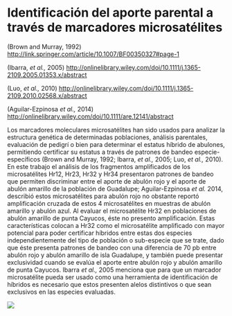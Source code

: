 # Identificación del aporte parental a través de marcadores microsatélites

(Brown and Murray, 1992)  <http://link.springer.com/article/10.1007/BF00350327#page-1> 

(Ibarra, *et al.,* 2005) <http://onlinelibrary.wiley.com/doi/10.1111/j.1365-2109.2005.01353.x/abstract>

(Luo, *et al.,* 2010) <http://onlinelibrary.wiley.com/doi/10.1111/j.1365-2109.2010.02568.x/abstract>

(Aguilar-Ezpinosa *et al.,* 2014) <http://onlinelibrary.wiley.com/doi/10.1111/are.12141/abstract>

Los marcadores moleculares microsatélites han sido usados para analizar la estructura genética de determinadas poblaciones, análisis parentales, evaluación de pedigrí o bien para determinar el estatus híbrido de abulones, permitiendo certificar su estatus a través de patrones de bandeo especie-específicos (Brown and Murray, 1992; Ibarra, *et al.,* 2005; Luo, *et al.,* 2010). En este trabajo el análisis de los fragmentos amplificados de los microsatélites Hr12, Hr23, Hr32 y Hr34 presentaron patrones de bandeo que permiten discriminar entre el aporte de abulón rojo y el aporte de abulón amarillo de la población de Guadalupe; Aguilar-Ezpinosa *et al.* 2014, describió estos microsatélites para abulón rojo no obstante reportó amplificación cruzada de estos 4 microsatélites en muestras de abulón amarillo y abulón azul. Al evaluar el microsatélite Hr32 en poblaciones de abulón amarillo de punta Cayucos, éste no presento amplificación. Estas características colocan a Hr32 como el microsatélite amplificado con mayor potencial para poder certificar híbridos entre estas dos especies independientemente del tipo de población o sub-especie que se trate, dado que éste presenta patrones de bandeo con una diferencia de 70 pb entre abulón rojo y abulón amarillo de isla Guadalupe, y también puede presentar exclusividad cuando se evalúa el aporte entre abulón rojo y abulón amarillo de punta Cayucos. Ibarra *et al.,* 2005 menciona que para que un marcador microsatélite pueda ser usado como una herramienta de identificación de híbridos es necesario que estos presenten alelos distintivos o que sean exclusivos en las especies evaluadas.

<img src= "https://www.dropbox.com/home?preview=Captura+de+pantalla+2016-05-18+a+la%28s%29+01.45.55.png">
